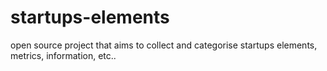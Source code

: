 # startups-elements
open source project that aims to collect and categorise startups elements, metrics, information, etc..
